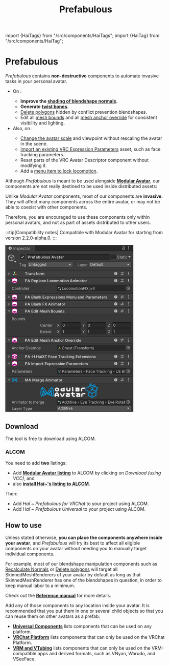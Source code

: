 ﻿---
title: Prefabulous
---
import {HaiTags} from "/src/components/HaiTags";
import {HaiTag} from "/src/components/HaiTag";

# Prefabulous

<HaiTags>
<HaiTag isUniversal={true} />
</HaiTags>

*Prefabulous* contains **non-destructive** components to automate invasive tasks in your personal avatar.

[//]: # (Meant to be used primarily by users of **[Modular Avatar]&#40;https://modular-avatar.nadena.dev/&#41;** components,)
[//]: # (our components can be reused across multiple avatars when you turn them into a prefab.)

- On <HaiTag isUniversal={true} short={true} />:
  - **Improve the [shading of blendshape normals](./prefabulous/universal/recalculate-normals).**
  - **Generate [twist bones](./prefabulous/universal/generate-twist-bones).**
  - [Delete polygons](./prefabulous/universal/delete-polygons) hidden by conflict prevention blendshapes.
  - Edit all [mesh bounds](./prefabulous/universal/edit-all-mesh-bounds)
  and all [mesh anchor override](./prefabulous/universal/edit-all-mesh-anchor-override) for consistent visibility and lighting.
- Also, on <HaiTag requiresVRChat={true} short={true} />: 
  - [Change the avatar scale](./prefabulous/universal/change-avatar-scale) and viewpoint without rescaling the avatar in the scene.
  - [Import an existing VRC Expression Parameters](./prefabulous/vrchat/import-expression-parameters) asset, such as face tracking parameters.
  - Reset parts of the VRC Avatar Descriptor component without modifying it.
  - Add a [menu item to lock locomotion](./prefabulous/vrchat/lock-locomotion-menu-item).

Although *Prefabulous* is meant to be used alongside **[Modular Avatar](https://modular-avatar.nadena.dev/)**, our components are not
really destined to be used inside distributed assets:

Unlike *Modular Avatar* components, most of our components are **invasive**. They will affect many components across the entire avatar,
or may not be able to coexist with other components.

Therefore, you are encouraged to use these components only within personal avatars, and not as part of assets distributed to other users.

:::tip[Compatibility notes]
Compatible with Modular Avatar for <HaiTag requiresResonite={true} short={true} /> starting from version 2.2.0-alpha.0.
:::

![](img/pvsUzAgoIb.png)

## Download

The tool is free to download using ALCOM.

### ALCOM

You need to add **two** listings:

- Add **[Modular Avatar listing](https://modular-avatar.nadena.dev/)** to ALCOM by clicking on *Download (using V<!-- -->CC)*, and
- also **[install Haï~'s listing to ALCOM](vcc://vpm/addRepo?url=https://hai-vr.github.io/vpm-listing/index.json)**.

Then:
- <HaiTag requiresVRChat={true} short={true} /> Add *Haï ~ Prefabulous for VRChat* to your project using ALCOM.
- <HaiTag requiresChilloutVR={true} short={true} /> Add *Haï ~ Prefabulous Universal* to your project using ALCOM.

## How to use

Unless stated otherwise, **you can place the components anywhere inside your avatar**, and *Prefabulous* will try its best to affect all
eligible components on your avatar without needing you to manually target individual components.

For example, most of our blendshape manipulation components such as [Recalculate Normals](./prefabulous/universal/recalculate-normals)
or [Delete polygons](./prefabulous/universal/delete-polygons) will target all SkinnedMeshRenderers of your avatar by default as long as that
SkinnedMeshRenderer has one of the blendshapes in question, in order to keep manual labor to a minimum.

Check out the **[Reference manual](./prefabulous/reference)** for more details.

Add any of those components to any location inside your avatar. It is recommended that you put them in one or several child objects
so that you can reuse them on other avatars as a prefab:

- <HaiTag isUniversal={true} short={true} /> **[Universal Components](./prefabulous/universal)** lists components that can be used on any platform.
- <HaiTag requiresVRChat={true} short={true} /> **[VRChat Platform](./prefabulous/vrchat)** lists components that can only be used on the VRChat Platform.
- <HaiTag requiresVRM={true} short={true} /> **[VRM and VTubing](./prefabulous/vrm)** lists components that can only be used on the VRM-compatible apps and derived formats, such as VNyan, Warudo, and VSeeFace.
